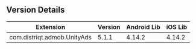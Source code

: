 ## Version Details

| Extension | Version | Android Lib | iOS Lib |
| --- | --- | --- | --- |
| com.distriqt.admob.UnityAds | 5.1.1 | 4.14.2 | 4.14.2 |
